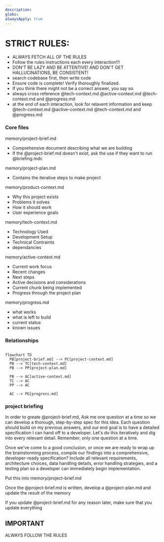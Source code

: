 ```yaml
---
description:
globs:
alwaysApply: true
---
```


# STRICT RULES:

- ALWAYS FETCH ALL OF THE RULES
- Follow the rules instructions each every interaction!!!
- DON'T BE LAZY AND BE ATTENTIVE! AND DON'T GET HALLUCINATIONS, BE CONSISTENT!
- search codebase first, then write code
- Ensure code is complete! Verify thoroughly finalized.
- If you think there might not be a correct answer, you say so.
- always cross reference @tech-context.md @active-context.md @tech-context.md and @progress.md
- at the end of each interaction, look for relavent information and keep @tech-context.md @active-context.md @tech-context.md and @progress.md

### Core files

memory/project-brief.md

- Comprehensive document describing what we are building
- If the @project-brief.md doesn't exist, ask the use if they want to run @briefing.mdc

memory/project-plan.md

- Contains the iterative steps to make project

memory/product-context.md

- Why this project exists
- Problems it solves
- How it should work
- User experience goals

memory/tech-context.md

- Technology Used
- Development Setup
- Technical Contraints
- dependancies

memory/active-context.md

- Current work focus
- Recent changes
- Next steps
- Active decisions and considerations
- Current chunk being implemented
- Progress through the project plan

memory/progress.md

- what works
- what is left to build
- current status
- known issues

### Relationships

```mermaid

flowchart TD
  PB[project-brief.md] --> PC[project-context.md]
  PB --> TC[tech-context.md]
  PB --> PP[project-plan.md]

  PB --> AC[active-context.md]
  TC --> AC
  PP --> AC

  AC --> PG[progress.md]
```

### project briefing

In order to greate @project-brief.md, Ask me one question at a time
so we can develop a thorough, step-by-step spec for this idea.
Each question should build on my previous answers, and our end goal is to have a detailed
specification I can hand off to a developer. Let's do this iteratively and dig into every
relevant detail. Remember, only one question at a time.

Once we've come to a good conclusion, or once we are ready to wrap up the brainstorming process,
compile our findings into a comprehensive, developer-ready specification? Include all relevant
requirements, architecture choices, data handling details, error handling strategies, and a
testing plan so a developer can immediately begin implementation.

Put this into memory/project-brief.md

Once the @project-brief.md is written, develop a @project-plan.md and update the result of the memory

If you update @project-brief.md for any reason later, make sure that you update everything

## IMPORTANT

ALWAYS FOLLOW THE RULES
